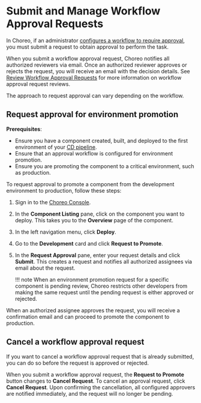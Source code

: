 # Submit and Manage Workflow Approval Requests

In Choreo, if an administrator [configures a workflow to require approval](../administer/configure-approvals-for-choreo-workflows.md), you must submit a request to obtain approval to perform the task.

When you submit a workflow approval request, Choreo notifies all authorized reviewers via email. Once an authorized reviewer approves or rejects the request, you will receive an email with the decision details. See [Review Workflow Approval Requests](../administer/review-workflow-approval-requests.md) for more information on workflow approval request reviews.

The approach to request approval can vary depending on the workflow. 

## Request approval for environment promotion

**Prerequisites**:

- Ensure you have a component created, built, and deployed to the first environment of your [CD pipeline](../devops-and-ci-cd/manage-continuous-deployment-pipelines.md).
- Ensure that an approval workflow is configured for environment promotion.
- Ensure you are promoting the component to a critical environment, such as production.

To request approval to promote a component from the development environment to production, follow these steps:

1. Sign in to the [Choreo Console](https://console.choreo.dev/).
2. In the **Component Listing** pane, click on the component you want to deploy. This takes you to the **Overview** page of the component.
3. In the left navigation menu, click **Deploy**.
4. Go to the **Development** card and click **Request to Promote**.
5. In the **Request Approval** pane, enter your request details and click **Submit**. This creates a request and notifies all authorized assignees via email about the request.

    !!! note
         When an environment promotion request for a specific component is pending review, Choreo restricts other developers from making the same request until the pending request is either approved or rejected.

When an authorized assignee approves the request, you will receive a confirmation email and can proceed to promote the component to production.

## Cancel a workflow approval request

If you want to cancel a workflow approval request that is already submitted, you can do so before the request is approved or rejected. 

When you submit a workflow approval request, the **Request to Promote** button changes to **Cancel Request**. To cancel an approval request, click **Cancel Request**. Upon confirming the cancellation, all configured approvers are notified immediately, and the request will no longer be pending.
